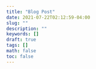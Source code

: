 ```yaml
---
title: "Blog Post"
date: 2021-07-22T02:12:59-04:00
slug: ""
description: ""
keywords: []
draft: true
tags: []
math: false
toc: false
---
```


